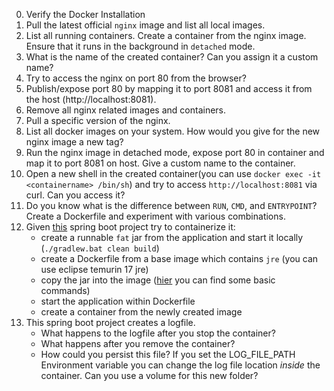 0. Verify the Docker Installation
1. Pull the latest official `nginx` image and list all local images.
2. List all running containers. Create a container from the nginx image. Ensure that it runs in the background in `detached` mode.
3. What is the name of the created container? Can you assign it a custom name?
4. Try to access the nginx on port 80 from the browser? 
5. Publish/expose port 80 by mapping it to port 8081 and access it from the host (http://localhost:8081).
6. Remove all nginx related images and containers.
7. Pull a specific version of the nginx.
8. List all docker images on your system. How would you give for the new nginx image a new tag?
9. Run the nginx image in detached mode, expose port 80 in container and map it to port 8081 on host. Give a custom name to the container.
10. Open a new shell in the created container(you can use `docker exec -it <containername> /bin/sh`) and try to access `http://localhost:8081` via curl. Can you access it?
11. Do you know what is the difference between `RUN`, `CMD`, and `ENTRYPOINT`? Create a Dockerfile and experiment with various combinations.
12. Given [this](https://github.com/kindjozsef/study-group/tree/master/app) spring boot project try to containerize it:
    - create a runnable `fat` jar from the application and start it locally (`./gradlew.bat clean build`)
    - create a Dockerfile from a base image which contains `jre` (you can use eclipse temurin 17 jre)
    - copy the jar into the image ([hier](https://docs.docker.com/get-started/docker-concepts/building-images/writing-a-dockerfile/) you can find some basic commands)
    - start the application within Dockerfile
    - create a container from the newly created image
14. This spring boot project creates a logfile.
     - What happens to the logfile after you stop the container? 
     - What happens after you remove the container? 
     - How could you persist this file? If you set the LOG_FILE_PATH Environment variable you can change the log file location *inside* the container. Can you use a volume for this new folder?
